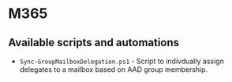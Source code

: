 # M365 

## Available scripts and automations

- `Sync-GroupMailboxDelegation.ps1` - Script to indivdually assign delegates to a mailbox based on AAD group membership. 
